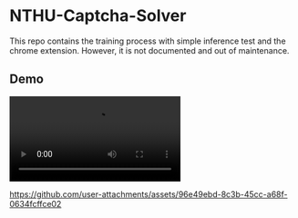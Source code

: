 # NTHU-Captcha-Solver
This repo contains the training process with simple inference test and the chrome extension. However, it is not documented and out of maintenance.

## Demo
<video src="demo.mp4" controls ></video>

https://github.com/user-attachments/assets/96e49ebd-8c3b-45cc-a68f-0634fcffce02

